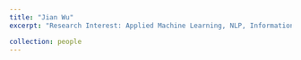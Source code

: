 ```yaml
---
title: "Jian Wu"
excerpt: "Research Interest: Applied Machine Learning, NLP, Information Retrieval, and Scholarly Big Data<a href="https://www.cs.odu.edu/~jwu/">Personal Page</a><br/><img src='/images/jianwu.png'>"

collection: people
---
```



